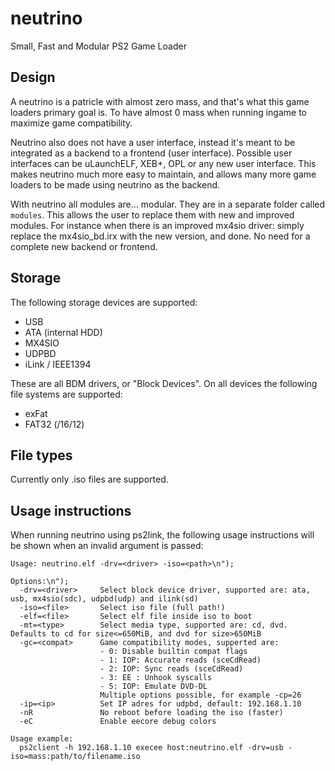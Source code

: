 # neutrino
Small, Fast and Modular PS2 Game Loader

## Design
A neutrino is a patricle with almost zero mass, and that's what this game loaders primary goal is. To have almost 0 mass when running ingame to maximize game compatibility.

Neutrino also does not have a user interface, instead it's meant to be integrated as a backend to a frontend (user interface). Possible user interfaces can be uLaunchELF, XEB+, OPL or any new user interface. This makes neutrino much more easy to maintain, and allows many more game loaders to be made using neutrino as the backend.

With neutrino all modules are... modular. They are in a separate folder called `modules`. This allows the user to replace them with new and improved modules. For instance when there is an improved mx4sio driver: simply replace the mx4sio_bd.irx with the new version, and done. No need for a complete new backend or frontend.

## Storage
The following storage devices are supported:
- USB
- ATA (internal HDD)
- MX4SIO
- UDPBD
- iLink / IEEE1394

These are all BDM drivers, or "Block Devices". On all devices the following file systems are supported:
- exFat
- FAT32 (/16/12)

## File types
Currently only .iso files are supported.

## Usage instructions
When running neutrino using ps2link, the following usage instructions will be shown when an invalid argument is passed:
```
Usage: neutrino.elf -drv=<driver> -iso=<path>\n");

Options:\n");
  -drv=<driver>     Select block device driver, supported are: ata, usb, mx4sio(sdc), udpbd(udp) and ilink(sd)
  -iso=<file>       Select iso file (full path!)
  -elf=<file>       Select elf file inside iso to boot
  -mt=<type>        Select media type, supported are: cd, dvd. Defaults to cd for size<=650MiB, and dvd for size>650MiB
  -gc=<compat>      Game compatibility modes, supperted are:
                    - 0: Disable builtin compat flags
                    - 1: IOP: Accurate reads (sceCdRead)
                    - 2: IOP: Sync reads (sceCdRead)
                    - 3: EE : Unhook syscalls
                    - 5: IOP: Emulate DVD-DL
                    Multiple options possible, for example -cp=26
  -ip=<ip>          Set IP adres for udpbd, default: 192.168.1.10
  -nR               No reboot before loading the iso (faster)
  -eC               Enable eecore debug colors

Usage example:
  ps2client -h 192.168.1.10 execee host:neutrino.elf -drv=usb -iso=mass:path/to/filename.iso
```
